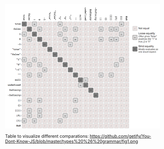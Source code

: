 <img src="table.png" width=600>

Table to visualize different comparations: https://github.com/getify/You-Dont-Know-JS/blob/master/types%20%26%20grammar/fig1.png
